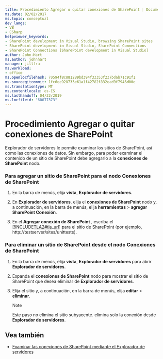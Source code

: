 ```yaml
---
title: Procedimiento Agregar o quitar conexiones de SharePoint | Documentos de Microsoft
ms.date: 02/02/2017
ms.topic: conceptual
dev_langs:
- VB
- CSharp
helpviewer_keywords:
- SharePoint development in Visual Studio, browsing SharePoint sites
- SharePoint development in Visual Studio, SharePoint Connections
- SharePoint Connections [SharePoint development in Visual Studio]
author: John-Hart
ms.author: johnhart
manager: jillfra
ms.workload:
- office
ms.openlocfilehash: 70594f8c881289bd394f33353f237bdab71c91f1
ms.sourcegitcommit: 1fc6ee928733e61a1f42782f832ead9f7946d00c
ms.translationtype: MT
ms.contentlocale: es-ES
ms.lasthandoff: 04/22/2019
ms.locfileid: "60077373"
---
```

# <a name="how-to-add-or-remove-sharepoint-connections"></a>Procedimiento Agregar o quitar conexiones de SharePoint
  Explorador de servidores le permite examinar los sitios de SharePoint, así como las conexiones de datos. Sin embargo, para poder examinar el contenido de un sitio de SharePoint debe agregarlo a la **conexiones de SharePoint** nodo.

### <a name="to-add-a-sharepoint-site-to-the-sharepoint-connections-node"></a>Para agregar un sitio de SharePoint para el nodo Conexiones de SharePoint

1. En la barra de menús, elija **vista**, **Explorador de servidores**.

2. En **Explorador de servidores**, elija el **conexiones de SharePoint** nodo y, a continuación, en la barra de menús, elija **herramientas** > **agregar SharePoint Conexión**.

3. En el **Agregar conexión de SharePoint** , escriba el [!INCLUDE[TLA2#tla_url](../sharepoint/includes/tla2sharptla-url-md.md)] para el sitio de SharePoint (por ejemplo, http://testserver/sites/unittests).

### <a name="to-delete-a-sharepoint-site-from-the-sharepoint-connections-node"></a>Para eliminar un sitio de SharePoint desde el nodo Conexiones de SharePoint

1. En la barra de menús, elija **vista**, **Explorador de servidores** para abrir **Explorador de servidores**.

2. Expanda el **conexiones de SharePoint** nodo para mostrar el sitio de SharePoint que desea eliminar de **Explorador de servidores**.

3. Elija el sitio y, a continuación, en la barra de menús, elija **editar** > **eliminar**.

    > [!NOTE]
    >  Este paso no elimina el sitio subyacente. elimina solo la conexión desde **Explorador de servidores**.

## <a name="see-also"></a>Vea también
- [Examinar las conexiones de SharePoint mediante el Explorador de servidores](../sharepoint/browsing-sharepoint-connections-using-server-explorer.md)
